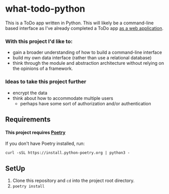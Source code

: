 # what-todo-python
This is a ToDo app written in Python.  This will likely be a command-line based interface as I've already completed a ToDo app [as a web application](../what-todo-django). 

### With this project I'd like to:

*  gain a broader understanding of how to build a command-line interface 
* build my own data interface (rather than use a relational database)
* think through the module and abstraction architecture without relying on the opinions of a framework.

### Ideas to take this project further
* encrypt the data
* think about how to accommodate multiple users
	* perhaps have some sort of authorization and/or authentication	

## Requirements
#### This project requires [Poetry](https://python-poetry.org/)
If you don't have Poetry installed, run:

`curl -sSL https://install.python-poetry.org | python3 -`

## SetUp
1. Clone this repository and `cd` into the project root directory.
2. `poetry install`